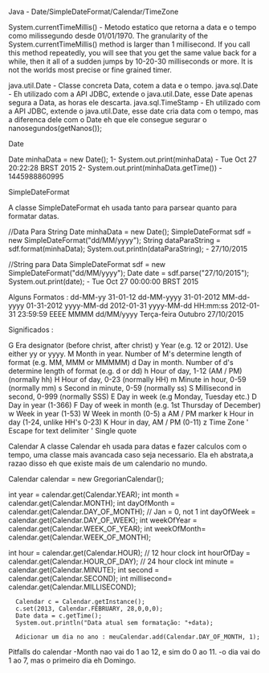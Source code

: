 Java - Date/SimpleDateFormat/Calendar/TimeZone

System.currentTimeMillis() - Metodo estatico que retorna a data e o tempo como milissegundo desde 01/01/1970.
The granularity of the System.currentTimeMillis() method is larger than 1 millisecond. If you call this method repeatedly, you will see that you get the same value back for a while, then it all of a sudden jumps by 10-20-30 milliseconds or more. It is not the worlds most precise or fine grained timer.


java.util.Date  - Classe concreta Data, cotem a data e o tempo.
java.sql.Date -  Eh utilizado com a API JDBC, extende o java.util.Date, esse Date apenas segura a Data, as horas ele descarta.
java.sql.TimeStamp - Eh utilizado com a API JDBC, extende o java.util.Date, esse date cria data com o tempo, mas a diferenca dele com o Date eh que ele consegue segurar o nanosegundos(getNanos());



Date

Date minhaData = new Date();
1-  System.out.print(minhaData)  - Tue Oct 27 20:22:28 BRST 2015
2-  System.out.print(minhaData.getTime()) - 1445988860995




SimpleDateFormat 

A classe SimpleDateFormat eh usada tanto para parsear quanto para formatar datas.

//Data Para String
Date minhaData = new Date();
SimpleDateFormat sdf = new SimpleDateFormat("dd/MM/yyyy");
String dataParaString = sdf.format(minhaData);
System.out.println(dataParaString);   - 27/10/2015

//String para Data
SimpleDateFormat sdf = new SimpleDateFormat("dd/MM/yyyy");
Date date = sdf.parse("27/10/2015");
System.out.print(date); - Tue Oct 27 00:00:00 BRST 2015


Alguns Formatos :
dd-MM-yy	31-01-12
dd-MM-yyyy	31-01-2012
MM-dd-yyyy	01-31-2012
yyyy-MM-dd	2012-01-31
yyyy-MM-dd HH:mm:ss	2012-01-31 23:59:59
EEEE MMMM dd/MM/yyyy Terça-feira Outubro 27/10/2015

Significados :

G	Era designator (before christ, after christ)
y	Year (e.g. 12 or 2012). Use either yy or yyyy.
M	Month in year. Number of M's determine length of format (e.g. MM, MMM or MMMMM)
d	Day in month. Number of d's determine length of format (e.g. d or dd)
h	Hour of day, 1-12 (AM / PM) (normally hh)
H	Hour of day, 0-23 (normally HH)
m	Minute in hour, 0-59 (normally mm)
s	Second in minute, 0-59 (normally ss)
S	Millisecond in second, 0-999 (normally SSS)
E	Day in week (e.g Monday, Tuesday etc.)
D	Day in year (1-366)
F	Day of week in month (e.g. 1st Thursday of December)
w	Week in year (1-53)
W	Week in month (0-5)
a	AM / PM marker
k	Hour in day (1-24, unlike HH's 0-23)
K	Hour in day, AM / PM (0-11)
z	Time Zone
'	Escape for text delimiter
'	Single quote



Calendar
A classe Calendar eh usada para datas e fazer calculos com o tempo, uma classe mais avancada caso seja necessario.
Ela eh abstrata,a razao disso eh que existe mais de um calendario no mundo.

Calendar calendar = new GregorianCalendar();

int year       = calendar.get(Calendar.YEAR);
int month      = calendar.get(Calendar.MONTH); 
int dayOfMonth = calendar.get(Calendar.DAY_OF_MONTH); // Jan = 0, not 1
int dayOfWeek  = calendar.get(Calendar.DAY_OF_WEEK);
int weekOfYear = calendar.get(Calendar.WEEK_OF_YEAR);
int weekOfMonth= calendar.get(Calendar.WEEK_OF_MONTH);

int hour       = calendar.get(Calendar.HOUR);        // 12 hour clock
int hourOfDay  = calendar.get(Calendar.HOUR_OF_DAY); // 24 hour clock
int minute     = calendar.get(Calendar.MINUTE);
int second     = calendar.get(Calendar.SECOND);
int millisecond= calendar.get(Calendar.MILLISECOND);



	  Calendar c = Calendar.getInstance();
	  c.set(2013, Calendar.FEBRUARY, 28,0,0,0); 
	  Date data = c.getTime(); 
	  System.out.println("Data atual sem formatação: "+data);
	  
	  Adicionar um dia no ano : meuCalendar.add(Calendar.DAY_OF_MONTH, 1);
	  
Pitfalls do calendar
-Month nao vai do 1 ao 12, e sim do 0 ao 11.
-o dia vai do 1 ao 7, mas o primeiro dia eh Domingo.



